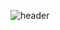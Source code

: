 
<!--
**Jaehyun-github/Jaehyun-github** is a ✨ _special_ ✨ repository because its `README.md` (this file) appears on your GitHub profile.

Here are some ideas to get you started:

- 🔭 I’m currently working on ...
- 🌱 I’m currently learning ...
- 👯 I’m looking to collaborate on ...
- 🤔 I’m looking for help with ...
- 💬 Ask me about ...
- 📫 How to reach me: ...
- 😄 Pronouns: ...
- ⚡ Fun fact: ...
-->

![header](https://capsule-render.vercel.app/api?type=slice&text=Jaehyun-Park&fontSize=50&height=200&desc=jaehyun-github&color=black&fontColor=ffffff&fontAlign=75&fontAlignY=20&descAlign=75&descAlignY=65&rotate=15)

